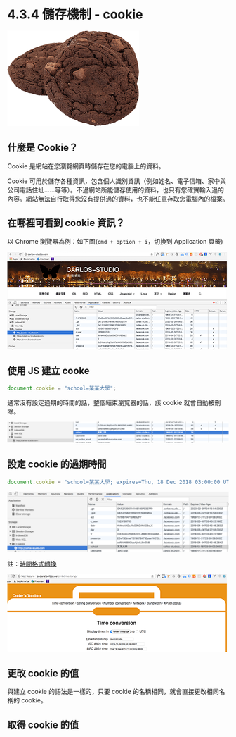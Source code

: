 # 4.3.4 儲存機制 - cookie

![](/assets/cookie.png)

## 什麼是 Cookie？

Cookie 是網站在您瀏覽網頁時儲存在您的電腦上的資料。

Cookie 可用於儲存各種資訊，包含個人識別資訊（例如姓名、電子信箱、家中與公司電話住址……等等）。不過網站所能儲存使用的資料，也只有您確實輸入過的內容。網站無法自行取得您沒有提供過的資料，也不能任意存取您電腦內的檔案。

## 在哪裡可看到 cookie 資訊？

以 Chrome 瀏覽器為例：如下圖\(`cmd + option + i`，切換到 Application 頁籤\)

![](/assets/cookie_info.png)

## 使用 JS 建立 cooke

```js
document.cookie = "school=某某大學";
```

通常沒有設定過期的時間的話，整個結束瀏覽器的話，該 cookie 就會自動被刪除。

![](/assets/cookie_info2.png)

## 設定 cookie 的過期時間

```js
document.cookie = "school=某某大學; expires=Thu, 18 Dec 2018 03:00:00 UTC";
```

![](/assets/cookie_info3.png)

註：[時間格式轉換](http://coderstoolbox.net/unixtimestamp/)

![](/assets/cookie_info4.png)

## 更改 cookie 的值

與建立 cookie 的語法是一樣的，只要 cookie 的名稱相同，就會直接更改相同名稱的 cookie。

## 取得 cookie 的值



